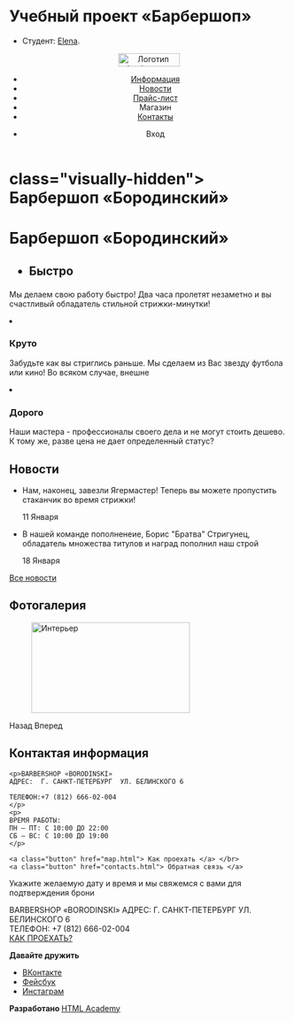 # Учебный проект «Барбершоп»

* Студент: [Elena](https://up.htmlacademy.ru/htmlcss/23/user/931007).
<!DOCTYPE html>

<html lang="ru">
  <head>
        <meta charset="utf-8">
    <title>Барбершоп «Бородинский»</title>
  </head>
  <body>
    <header class="main-header">
      <nav class="main-navigation">
        <a class="main-header-logo" href="index.html">
          <img src="img/logo.svg" width="111" height="24" alt="Логотип барбершопа «Бородинский»">
        </a>
        <ul class="site-navigation">
          <li><a href="info.html">Информация</a></li>
          <li><a href="news.html">Новости</a></li>
          <li><a href="price.html">Прайс-лист</a></li>
          <li <a href="catalog.html">Магазин</a></li>
          <li><a href="contacts.html">Контакты</a></li>
        </ul>
        <ul class="user-navigation">
          <li class="login-link">Вход</li>
        </ul>
      	</nav>
    </header>
<main class="container">
  <h1> class="visually-hidden"> Барбершоп «Бородинский»</h1 >
  <h1> Барбершоп «Бородинский»</h1 >
    <section class="features">
       <h2 class="visually-hidden" Преимущества </h2>
       	<ul class="features-list">
		<li class="feature-item"
		<h3> Быстро</h3>
		<p> Мы делаем свою работу быстро! Два часа пролетят незаметно и вы счастливый обладатель стильной стрижки-минутки!</p>
		</li>
		<li class="feature-item">
		<h3> Круто </h3>
		<p> Забудьте как вы стриглись раньше. Мы сделаем из Вас звезду футбола или кино! Во всяком случае, внешне</p>
		</li>
		<li class="feature-item">
		<h3> Дорого </h3>
		<p> Наши мастера - профессионалы своего дела и не могут стоить дешево. К тому же, разве цена не дает определенный статус?</p>
		</li>
                               </ul>
	             </section>
    <section class="news">
       <h2> Новости</h2 >
         <ul class="news-list">
           <li class="news-item">
           <p> Нам, наконец, завезли Ягермастер! Теперь вы можете пропустить стаканчик во время стрижки! </p>
	<time datetime="2018-01-11"> 11 Января </time>
	</li>
	<li class="news-item">
                 <p> В нашей команде пополненеие, Борис "Братва" Стригунец, обладатель множества титулов и наград пополнил наш строй </p>
	<time datetime="2018-01-18"> 18 Января </time>
	</li>
             </ul>
            <a class="button" href="news.html"> Все новости </a>
           </section>
    <section class="gallery">
       <h2> Фотогалерия </h2 >
	<figure class="gallery-content">
	<a href="#"><img src="img/studio.jpg" width="286" height="164" alt="Интерьер"></a>
	</figure>
	<span class="button gallery-button gallery button back"> Назад </span>
	<span class="button gallery-button gallery button next"> Вперед </span>
	</section>
    <section class="contacts">
 <h2> Контактая информация </h2 >

	<p>BARBERSHOP «BORODINSKI»
	АДРЕС:  Г. САНКТ-ПЕТЕРБУРГ  УЛ. БЕЛИНСКОГО 6

	ТЕЛЕФОН:+7 (812) 666-02-004
	</p>
	<p>
	ВРЕМЯ РАБОТЫ:
	ПН — ПТ: С 10:00 ДО 22:00
	СБ — ВС: С 10:00 ДО 19:00
	</p>

	<a class="button" href="map.html"> Как проехать </a> </br>
	<a class="button" href="contacts.html"> Обратная связь </a>
</section>
    <section class="appointment-info"> Укажите желаемую дату и время и мы свяжемся с вами для подтверждения брони </p>
	<!--Здесь будет форма -->
</section>
                           </main>
	<footer class="main-footer">
                  <p class="footer-contacts">BARBERSHOP «BORODINSKI»
                   АДРЕС:  Г. САНКТ-ПЕТЕРБУРГ  УЛ. БЕЛИНСКОГО 6 </br>
                   ТЕЛЕФОН:  +7 (812) 666-02-004</br>
                  <a href="map.html">КАК ПРОЕХАТЬ?</a> </p>
             <div class="footer-social">
         <b> Давайте дружить </b>
	<ul>
         <li><a class="social-button" href="#"> ВКонтакте </a></li>
         <li><a class="social-button" href="#"> Фейсбук</a></li>
         <li><a class="social-button" href="#"> Инстаграм</a></li>
            </div>
	<p class="footer-copyright">
                <b> Разработано </b>
                <a class="button" href="https://htmlacademy.ru"> HTML Academy </a></p>
</footer>
  </body>

</html>
